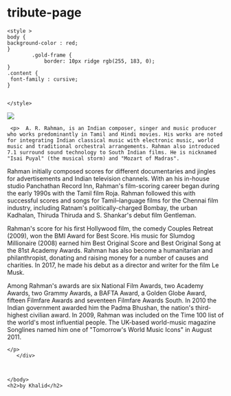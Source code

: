 # tribute-page

<html>
   <head>
        <title>Spin-off of "Challenge: "About A. R. Rahman" BY KHALID</title>
        
    <style >
    body {
    background-color : red;
    }
            .gold-frame {
                border: 10px ridge rgb(255, 183, 0);
    }
    .content {
     font-family : cursive;
    }
   
    
    </style>
    
  <body>
   
   <img src="https://upload.wikimedia.org/wikipedia/commons/thumb/1/11/Opening_Ceremony_Hockey_World_Cup_2018_%2839%29.jpg/1280px-Opening_Ceremony_Hockey_World_Cup_2018_%2839%29.jpg" >
        
     <p>  A. R. Rahman, is an Indian composer, singer and music producer who works predominantly in Tamil and Hindi movies. His works are noted for integrating Indian classical music with electronic music, world music and traditional orchestral arrangements. Rahman also introduced 7.1 surround sound technology to South Indian films. He is nicknamed "Isai Puyal" (the musical storm) and "Mozart of Madras".

Rahman initially composed scores for different documentaries and jingles for advertisements and Indian television channels. With an his in-house studio Panchathan Record Inn, Rahman's film-scoring career began during the early 1990s with the Tamil film Roja. Rahman followed this with successful scores and songs for Tamil–language films for the Chennai film industry, including Ratnam's politically-charged Bombay, the urban Kadhalan, Thiruda Thiruda and S. Shankar's debut film Gentleman.

Rahman's score for his first Hollywood film, the comedy Couples Retreat (2009), won the BMI Award for Best Score. His music for Slumdog Millionaire (2008) earned him Best Original Score and Best Original Song at the 81st Academy Awards. Rahman has also become a humanitarian and philanthropist, donating and raising money for a number of causes and charities. In 2017, he made his debut as a director and writer for the film Le Musk.

Among Rahman's awards are six National Film Awards, two Academy Awards, two Grammy Awards, a BAFTA Award, a Golden Globe Award, fifteen Filmfare Awards and seventeen Filmfare Awards South. In 2010 the Indian government awarded him the Padma Bhushan, the nation's third-highest civilian award. In 2009, Rahman was included on the Time 100 list of the world's most influential people. The UK-based world-music magazine Songlines named him one of "Tomorrow's World Music Icons" in August 2011.

    </p>
       </div>
      
      
   
    </body>
    <h2>by Khalid</h2>
</HTML>
